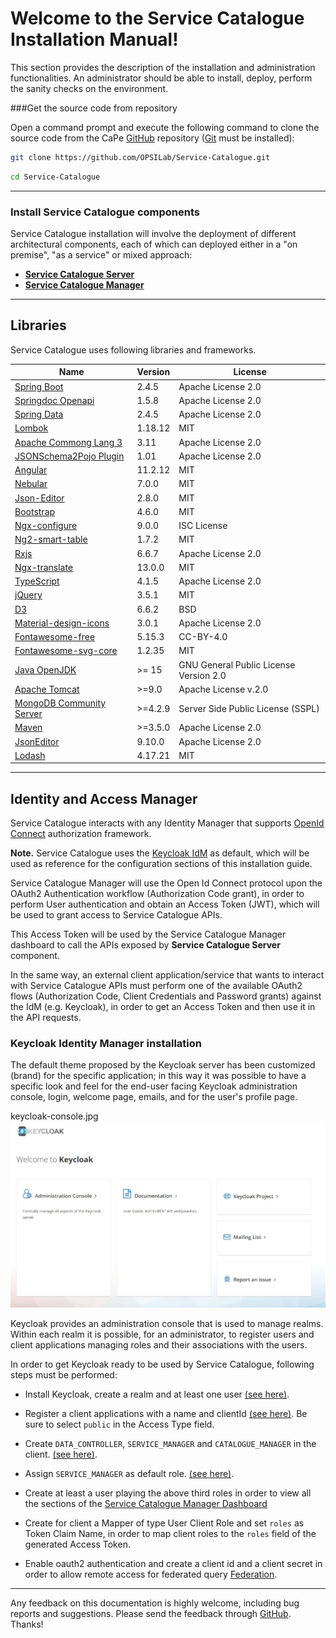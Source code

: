 # Welcome to the Service Catalogue Installation Manual!

This section provides the description of the installation and administration functionalities. An
administrator should be able to install, deploy, perform the sanity checks on
the environment.

###Get the source code from repository

Open a command prompt and execute the following command to clone the source code
from the CaPe [GitHub](https://github.com/OPSILab/Service-Catalogue.git) repository ([Git](https://git-scm.com/downloads) must be installed):

```bash
git clone https://github.com/OPSILab/Service-Catalogue.git
```


```bash
cd Service-Catalogue
```


---

### Install Service Catalogue components
Service Catalogue installation will involve the deployment of different architectural components, each of which can deployed either in a "on premise", "as a service" or mixed approach:

  - [**Service Catalogue Server**](install-sc-server.md)
  - [**Service Catalogue Manager**](install-sc-manager.md)
  
 

---
## Libraries

Service Catalogue uses following libraries and frameworks.

| Name                                                                                    | Version       | License                           |
|-----------------------------------------------------------------------------------------|---------------|-----------------------------------|
| [Spring Boot](https://spring.io/projects/spring-boot)                                   | 2.4.5         | Apache License 2.0                |
| [Springdoc Openapi](https://springdoc.org)                                              | 1.5.8         | Apache License 2.0                |
| [Spring Data](https://spring.io/projects/spring-data)                                   | 2.4.5         | Apache License 2.0                |
| [Lombok](https://projectlombok.org/)                                                    | 1.18.12       | MIT                               |
| [Apache Commong Lang 3](https://commons.apache.org)                                     | 3.11          | Apache License 2.0                |
| [JSONSchema2Pojo Plugin](http://jsonschema2pojo.org)                                    | 1.01          | Apache License 2.0                |
| [Angular](angular.io)                                                                   | 11.2.12       | MIT                               |
| [Nebular](https://akveo.github.io/nebular)                                              | 7.0.0         | MIT                               |
| [Json-Editor](https://github.com/json-editor/json-editor)                               | 2.8.0         | MIT                               |
| [Bootstrap](https://getbootstrap.com )                                                  | 4.6.0         | MIT                               |
| [Ngx-configure](https://github.com/catrielmuller/ngx-configure)                         | 9.0.0         | ISC License                       |
| [Ng2-smart-table](https://akveo.github.io/ng2-smart-table)                              | 1.7.2         | MIT                               |
| [Rxjs](https://rxjs.dev/guide/overview)                                                 | 6.6.7         | Apache License 2.0                |
| [Ngx-translate](http://www.ngx-translate.com/)                                          | 13.0.0        | MIT                               |
| [TypeScript](https://www.typescriptlang.org)                                            | 4.1.5         | Apache License 2.0                |
| [jQuery](jquery.com)                                                                    | 3.5.1         | MIT                               |
| [D3](https://d3js.org)                                                                  | 6.6.2         | BSD                               |
| [Material-design-icons](https://github.com/google/material-design-icons)                | 3.0.1         | Apache License 2.0                |
| [Fontawesome-free](https://fontawesome.com)                                             | 5.15.3        | CC-BY-4.0                         |
| [Fontawesome-svg-core](https://www.npmjs.com/package/@fortawesome/fontawesome-svg-core) | 1.2.35        | MIT                               |                                                                  |               |                                   |
| [Java OpenJDK](https://openjdk.java.net/)                                                                      | >= 15                 | GNU General Public License Version 2.0  |
| [Apache Tomcat](https://tomcat.apache.org)                                                                     | >=9.0                | Apache License v.2.0                    |
| [MongoDB Community Server](www.mongodb.com)                                                                    | >=4.2.9              | Server Side Public License (SSPL)       |
| [Maven](https://maven.apache.org)                                                                              | >=3.5.0              | Apache License 2.0
| [JsonEditor](https://www.npmjs.com/package/jsoneditor)                                                                              | 9.10.0              | Apache License 2.0                      |
| [Lodash](https://www.npmjs.com/package/lodash)                                                                              | 4.17.21              | MIT                      |

---

<a name="identity-manager"></a>
## Identity and Access Manager

Service Catalogue  interacts with any Identity Manager that supports [OpenId Connect](https://openid.net/connect/) authorization framework.

**Note.** Service Catalogue uses the [Keycloak IdM](https://www.keycloak.org/) as default, which will be used as reference for the configuration sections of this installation guide.

Service Catalogue Manager will use the Open Id Connect protocol upon the OAuth2 Authentication workflow (Authorization Code grant), in order to perform User authentication and obtain an Access Token (JWT), which will be used to grant access to Service Catalogue APIs.

This Access Token will be used by the Service Catalogue Manager dashboard to call the APIs exposed  by **Service Catalogue Server** component.

In the same way, an external client application/service that wants to interact with Service Catalogue APIs must perform one of the available OAuth2 flows (Authorization Code, Client Credentials and Password grants) against the IdM (e.g. Keycloak), in order to get an Access Token and then use it in the API requests.

### Keycloak Identity Manager installation

The default theme proposed by the Keycloak server has been customized (brand) for the specific application; in this way it was possible to have a specific look and feel for the end-user facing Keycloak administration console, login, welcome page, emails, and for the user's profile page.

keycloak-console.jpg
![alt tag](keycloak-console.jpg "Keycloak Admin Console")

Keycloak provides an administration console that is used to manage realms. Within each realm it is possible, for an administrator, to register users and client applications managing roles and their associations with the users.


In order to get Keycloak ready to be used by Service Catalogue, following steps must be performed:

 - Install Keycloak, create a realm and at least one user [(see here)](https://www.keycloak.org/getting-started/getting-started-docker).
 - Register a client applications with a name and clientId [(see here)](https://www.keycloak.org/docs/latest/server_admin/#_clients). Be sure to select `public` in the Access Type field.
 - Create  `DATA_CONTROLLER`, `SERVICE_MANAGER` and `CATALOGUE_MANAGER`
 in the  client. [(see here)](https://www.keycloak.org/docs/latest/server_admin/#client-roles).
 - Assign  `SERVICE_MANAGER` as default role. [(see here)](https://www.keycloak.org/docs/latest/server_admin/#_default_roles).

 - Create at least a user playing the above third roles in order to view all the sections of the  [Service Catalogue Manager Dashboard](../usage/index.md)

 - Create for client a Mapper of type User Client Role and set `roles` as Token Claim Name, in order to map client roles to the `roles` field of the generated Access Token. 

  - Enable oauth2 authentication and create a client id and a client secret in order to allow remote access for federated query [Federation](../usage/federation-how-to.md). 

---

Any feedback on this documentation is highly welcome, including bug reports and
suggestions. Please send the feedback through
[GitHub](https://github.com/OPSILab/Service-Catalogue). Thanks!

